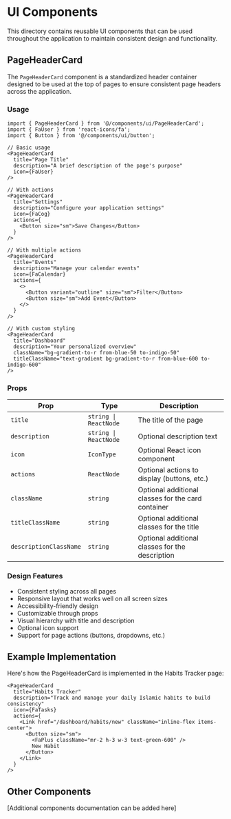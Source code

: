 # UI Components

This directory contains reusable UI components that can be used throughout the application to maintain consistent design and functionality.

## PageHeaderCard

The `PageHeaderCard` component is a standardized header container designed to be used at the top of pages to ensure consistent page headers across the application.

### Usage

```tsx
import { PageHeaderCard } from '@/components/ui/PageHeaderCard';
import { FaUser } from 'react-icons/fa';
import { Button } from '@/components/ui/button';

// Basic usage
<PageHeaderCard
  title="Page Title"
  description="A brief description of the page's purpose"
  icon={FaUser}
/>

// With actions
<PageHeaderCard
  title="Settings"
  description="Configure your application settings"
  icon={FaCog}
  actions={
    <Button size="sm">Save Changes</Button>
  }
/>

// With multiple actions
<PageHeaderCard
  title="Events"
  description="Manage your calendar events"
  icon={FaCalendar}
  actions={
    <>
      <Button variant="outline" size="sm">Filter</Button>
      <Button size="sm">Add Event</Button>
    </>
  }
/>

// With custom styling
<PageHeaderCard
  title="Dashboard"
  description="Your personalized overview"
  className="bg-gradient-to-r from-blue-50 to-indigo-50"
  titleClassName="text-gradient bg-gradient-to-r from-blue-600 to-indigo-600"
/>
```

### Props

| Prop                 | Type                  | Description                                        |
|----------------------|-----------------------|----------------------------------------------------|
| `title`              | `string \| ReactNode` | The title of the page                              |
| `description`        | `string \| ReactNode` | Optional description text                          |
| `icon`               | `IconType`            | Optional React icon component                      |
| `actions`            | `ReactNode`           | Optional actions to display (buttons, etc.)        |
| `className`          | `string`              | Optional additional classes for the card container |
| `titleClassName`     | `string`              | Optional additional classes for the title          |
| `descriptionClassName` | `string`            | Optional additional classes for the description    |

### Design Features

- Consistent styling across all pages
- Responsive layout that works well on all screen sizes
- Accessibility-friendly design
- Customizable through props
- Visual hierarchy with title and description
- Optional icon support
- Support for page actions (buttons, dropdowns, etc.)

## Example Implementation

Here's how the PageHeaderCard is implemented in the Habits Tracker page:

```tsx
<PageHeaderCard
  title="Habits Tracker"
  description="Track and manage your daily Islamic habits to build consistency"
  icon={FaTasks}
  actions={
    <Link href="/dashboard/habits/new" className="inline-flex items-center">
      <Button size="sm">
        <FaPlus className="mr-2 h-3 w-3 text-green-600" />
        New Habit
      </Button>
    </Link>
  }
/>
```

## Other Components

[Additional components documentation can be added here] 